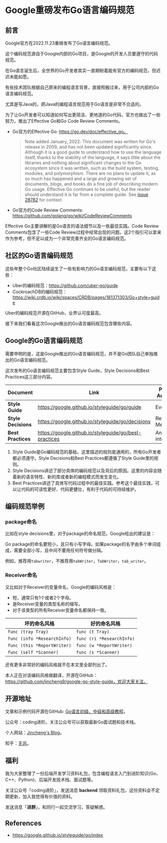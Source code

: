 # Google重磅发布Go语言编码规范

## 前言

Google官方在2022.11.23重磅发布了Go语言编码规范。

这个编码规范源自于Google内部的Go项目，是Google的开发人员要遵守的代码规范。

在Go语言诞生后，全世界的Go开发者其实一直期盼着能有官方的编码规范，但迟迟未能如愿。

有些技术团队根据自己原来的编程语言背景，直接照搬过来，用于公司内部的Go语言编码规范。

尤其是写Java的，把Java的编程语言规范用于Go语言是非常不合适的。

为了让Go开发者可以知道如何写出更简洁、更地道的Go代码，官方也做出了一些努力，推出了Effective Go和Go Code Review Comments。

* Go官方的Effective Go: https://go.dev/doc/effective_go。

  > Note added January, 2022: This document was written for Go's release in 2009, and has not been updated significantly since. Although it is a good guide to understand how to use the language itself, thanks to the stability of the language, it says little about the libraries and nothing about significant changes to the Go ecosystem since it was written, such as the build system, testing, modules, and polymorphism. There are no plans to update it, as so much has happened and a large and growing set of documents, blogs, and books do a fine job of describing modern Go usage. Effective Go continues to be useful, but the reader should understand it is far from a complete guide. See [issue 28782](https://github.com/golang/go/issues/28782) for context.

* Go官方的Code Review Comments: https://github.com/golang/go/wiki/CodeReviewComments

Effective Go主要讲解的是Go语言的语法细节以及一些最佳实践。Code Review Comments包含了一些Code Review过程中经常出现的问题。这2个指引可以拿来作为参考，但不足以成为一个非常完善齐全的Go语言编码规范。



## 社区的Go语言编码规范

这些年整个Go社区陆续诞生了一些有影响力的Go语言编码规范，主要有以下这些：

* Uber的编码规范：https://github.com/uber-go/guide
* CockroachDB的编码规范：https://wiki.crdb.io/wiki/spaces/CRDB/pages/181371303/Go+style+guide

Uber的编码规范开源在GitHub，业界认可度最高。

接下来我们看看这次Google推出的Go语言编码规范包含哪些内容。



## Google的Go语言编码规范

需要申明的是，这是Google推出的Go语言编码规范，并不是Go团队自己单独推出的Go语言编码规范。

这次发布的Go语言编码规范主要包含Style Guide，Style Decisions和Best Practices这三部分内容。

| Document            | Link                                                  | Primary Audience    | [Normative](https://google.github.io/styleguide/go/index#normative) | [Canonical](https://google.github.io/styleguide/go/index#canonical) |
| ------------------- | ----------------------------------------------------- | ------------------- | ------------------------------------------------------------ | ------------------------------------------------------------ |
| **Style Guide**     | https://google.github.io/styleguide/go/guide          | Everyone            | Yes                                                          | Yes                                                          |
| **Style Decisions** | https://google.github.io/styleguide/go/decisions      | Readability Mentors | Yes                                                          | No                                                           |
| **Best Practices**  | https://google.github.io/styleguide/go/best-practices | Anyone interested   | No                                                           | No                                                           |

1. Style Guide是Go编码规范的基础，这里描述的规则是通用的，所有Go开发者都必须遵守。Style Decisions和Best Practices都遵循了Style Guide里的规则。
2. Style Decisions讲述了部分具体的编码规范以及背后的原因。这里的内容会随着新的语言特性、新的库或者新的编程模式而发生变化。
3. Best Practices讲述了具体写代码过程中的最佳实践。参考这个最佳实践，可以让代码的可读性更好、代码更健壮，有利于代码的可持续维护。



## 编码规范举例

### package命名

比如在style decisions里，对于package的命名规范，Google给出的建议是：

Go package的命名要短小，且只有小写字母。如果package的名字由多个单词组成，需要全部小写，且中间不要用任何符号做分隔。

例如，推荐用`tabwriter`，不推荐用`tabWriter`，`TabWriter`，`tab_writer`。

### Receiver命名

又比如对于Receiver的变量命名，Google的编码风格是：

- 短，通常只有1个或者2个字母。
- 是Receiver变量的类型名称的缩写。
- 对于该类型的所有Receiver变量命名都保持一致。

| 坏的命名风格                | 好的命名风格              |
| --------------------------- | ------------------------- |
| `func (tray Tray)`          | `func (t Tray)`           |
| `func (info *ResearchInfo)` | `func (ri *ResearchInfo)` |
| `func (this *ReportWriter)` | `func (w *ReportWriter)`  |
| `func (self *Scanner)`      | `func (s *Scanner)`       |

还有更多非常好的编码风格就不在本文里全部列出了。

本人正在对该编码风格做翻译，开源在GitHub：https://github.com/jincheng9/google-go-style-guide，欢迎大家关注。



## 开源地址

文章和示例代码开源在GitHub: [Go语言初级、中级和高级教程](https://github.com/jincheng9/go-tutorial)。

公众号：coding进阶。关注公众号可以获取最新Go面试题和技术栈。

个人网站：[Jincheng's Blog](https://jincheng9.github.io/)。

知乎：[无忌](https://www.zhihu.com/people/thucuhkwuji)。



## 福利

我为大家整理了一份后端开发学习资料礼包，包含编程语言入门到进阶知识(Go、C++、Python)、后端开发技术栈、面试题等。

关注公众号「coding进阶」，发送消息 **backend** 领取资料礼包，这份资料会不定期更新，加入我觉得有价值的资料。

发送消息「**进群**」，和同行一起交流学习，答疑解惑。



## References

* https://google.github.io/styleguide/go/index